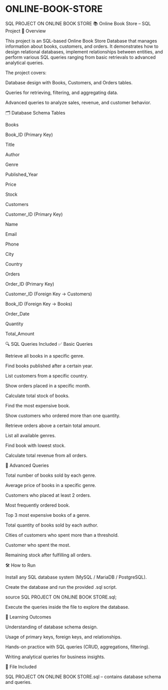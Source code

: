 # ONLINE-BOOK-STORE
SQL PROJECT ON ONLINE BOOK STORE
📚 Online Book Store – SQL Project
📖 Overview

This project is an SQL-based Online Book Store Database that manages information about books, customers, and orders. It demonstrates how to design relational databases, implement relationships between entities, and perform various SQL queries ranging from basic retrievals to advanced analytical queries.

The project covers:

Database design with Books, Customers, and Orders tables.

Queries for retrieving, filtering, and aggregating data.

Advanced queries to analyze sales, revenue, and customer behavior.

🗂 Database Schema
Tables

Books

Book_ID (Primary Key)

Title

Author

Genre

Published_Year

Price

Stock

Customers

Customer_ID (Primary Key)

Name

Email

Phone

City

Country

Orders

Order_ID (Primary Key)

Customer_ID (Foreign Key → Customers)

Book_ID (Foreign Key → Books)

Order_Date

Quantity

Total_Amount

🔍 SQL Queries Included
✅ Basic Queries

Retrieve all books in a specific genre.

Find books published after a certain year.

List customers from a specific country.

Show orders placed in a specific month.

Calculate total stock of books.

Find the most expensive book.

Show customers who ordered more than one quantity.

Retrieve orders above a certain total amount.

List all available genres.

Find book with lowest stock.

Calculate total revenue from all orders.

🚀 Advanced Queries

Total number of books sold by each genre.

Average price of books in a specific genre.

Customers who placed at least 2 orders.

Most frequently ordered book.

Top 3 most expensive books of a genre.

Total quantity of books sold by each author.

Cities of customers who spent more than a threshold.

Customer who spent the most.

Remaining stock after fulfilling all orders.

🛠 How to Run

Install any SQL database system (MySQL / MariaDB / PostgreSQL).

Create the database and run the provided .sql script.

source SQL PROJECT ON ONLINE BOOK STORE.sql;


Execute the queries inside the file to explore the database.

📌 Learning Outcomes

Understanding of database schema design.

Usage of primary keys, foreign keys, and relationships.

Hands-on practice with SQL queries (CRUD, aggregations, filtering).

Writing analytical queries for business insights.

📎 File Included

SQL PROJECT ON ONLINE BOOK STORE.sql – contains database schema and queries.

